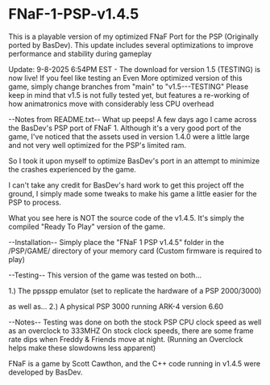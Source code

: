 # FNaF-1-PSP-v1.4.5
This is a playable version of my optimized FNaF Port for the PSP (Originally ported by BasDev). This update includes several optimizations to improve performance and stability during gameplay

Update: 9-8-2025 6:54PM EST - The download for version 1.5 (TESTING) is now live!
If you feel like testing an Even More optimized version of this game, simply change branches from "main" to  "v1.5---TESTING"
Please keep in mind that v1.5 is not fully tested yet, but features a re-working of how animatronics move with considerably less CPU overhead

--Notes from README.txt--
What up peeps!
A few days ago I came across the BasDev's PSP port of FNaF 1.
Although it's a very good port of the game, I've noticed that the assets used in version 1.4.0 were a little large and not very well optimized for the PSP's limited ram.

So I took it upon myself to optimize BasDev's port in an attempt to minimize the crashes experienced by the game.

I can't take any credit for BasDev's hard work to get this project off the ground, I simply made some tweaks to make his game a little easier for the PSP to process. 

What you see here is NOT the source code of the v1.4.5. 
It's simply the compiled "Ready To Play" version of the game.

--Installation--
Simply place the "FNaF 1 PSP v1.4.5" folder in the /PSP/GAME/ directory of your memory card 
(Custom firmware is required to play)

--Testing--
This version of the game was tested on both...

1.) The ppsspp emulator (set to replicate the hardware of a PSP 2000/3000)

as well as...
2.) A physical PSP 3000 running ARK-4 version 6.60

--Notes--
Testing was done on both the stock PSP CPU clock speed as well as an overclock to 333MHZ
On stock clock speeds, there are some frame rate dips when Freddy & Friends move at night. 
(Running an Overclock helps make these slowdowns less apparent)

FNaF is a game by Scott Cawthon, and the C++ code running in v1.4.5 were developed by BasDev.

